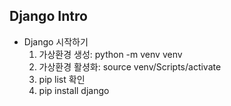 ## Django Intro

* Django 시작하기
  1. 가상환경 생성: python -m venv venv 
  2. 가상환경 활셩화: source venv/Scripts/activate
  3. pip list 확인
  4. pip install django

